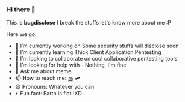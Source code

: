 ### Hi there 👋

This is **bugdisclose** I break the stuffs let's know more about me :P 

Here we go:

- 🔭 I’m currently working on Some security stuffs will disclose soon
- 🌱 I’m currently learning Thick Client Application Pentesting
- 👯 I’m looking to collaborate on cool collaborative pentesting tools
- 🤔 I’m looking for help with - Nothing, I'm fine
- 💬 Ask me about meme.
- 📫 How to reach me: 🛺 🛩
- 😄 Pronouns: Whatever you can 
- ⚡ Fun fact: Earth is flat !XD
